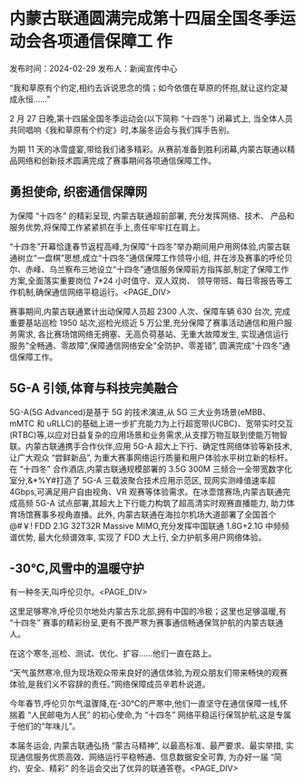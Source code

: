 # 内蒙古联通圆满完成第十四届全国冬季运动会各项通信保障工 作

发布时间：2024-02-29 发布人：新闻宣传中心

“我和草原有个约定,相约去诉说思念的情；如今依偎在草原的怀抱,就让这约定凝成永恒……”

2 月 27 日晚,第十四届全国冬季运动会(以下简称 “十四冬”) 闭幕式上, 当全体人员共同唱响《我和草原有个约定》时,本届冬运会与我们挥手告别。

为期 11 天的冰雪盛宴,带给我们诸多精彩。从赛前准备到胜利闭幕,内蒙古联通以精品网络和创新技术圆满完成了赛事期间各项通信保障工作。

## 勇担使命, 织密通信保障网

为保障 “十四冬” 的精彩呈现, 内蒙古联通超前部署, 充分发挥网络、技术、 产品和服务优势,将保障工作紧紧抓在手上,责任牢牢扛在肩上。

“十四冬”开幕恰逢春节返程高峰,为保障“十四冬”举办期间用户用网体验,内蒙古联通树立“一盘棋”思想,成立“十四冬”通信保障工作领导小组, 并在涉及赛事的呼伦贝尔、赤峰、乌兰察布三地设立“十四冬”通信服务保障前方指挥部,制定了保障工作方案,全面落实重要岗位 7*24 小时值守、双人双岗、 领导带班、每日零报告等工作机制,确保通信网络平稳运行。<PAGE_DIV> 

赛事期间,内蒙古联通累计出动保障人员超 2300 人次、保障车辆 630 台次, 完成重要基站巡检 1950 站次,巡检光缆近 5 万公里,充分保障了赛事活动通信和用户服务需求, 各比赛场馆网络无拥塞、无高负荷基站、无重大故障发生, 实现通信运行服务“全畅通、零故障”,保障通信网络安全“全防护、零差错”, 圆满完成“十四冬”通信保障工作。

## 5G-A 引领,体育与科技完美融合

5G-A(5G Advanced)是基于 5G 的技术演进,从 5G 三大业务场景(eMBB、 mMTC 和 uRLLC)的基础上进一步扩充能力为上行超宽带(UCBC)、宽带实时交互(RTBC)等,以应对日益复杂的应用场景和业务需求,从支撑万物互联到使能万物智联。内蒙古联通携手合作伙伴,应用 5G-A 超大上下行、确定性网络体验等新技术, 让广大观众 “尝鲜新品”, 为重大赛事网络运行质量和用户体验水平树立新的标杆。在 “十四冬” 合作酒店,内蒙古联通规模部署的 3.5G 300M 三频合一全带宽数字化室分,&*%Y#打造了 5G-A 三载波聚合技术应用示范区, 现网实测峰值速率超 4Gbps,可满足用户自由视角、VR 观赛等体验需求。在冰壶馆赛场,内蒙古联通完成高频 5G-A 试点部署,其超大上下行能力构筑了超高清实时观赛直播能力, 助力体育场馆赛事多视角直播。此外, 内蒙古联通在海拉尔机场大道部署了全国首个@#￥! FDD 2.1G 32T32R Massive MIMO,充分发挥中国联通 1.8G+2.1G 中频频谱优势, 最大化频谱效率, 实现了 FDD 大上行, 全力护航多用户网络体验。

## -30℃,风雪中的温暖守护

有一种冬天,叫呼伦贝尔。<PAGE_DIV> 

这里足够寒冷,呼伦贝尔地处内蒙古东北部,拥有中国的冷极；这里也足够温暖,有 “十四冬” 赛事的精彩纷呈,更有不畏严寒为赛事通信畅通保驾护航的内蒙古联通人。

在这个寒冬,巡检、测试、优化、扩容……他们一直在路上。

“天气虽然寒冷,但为现场观众带来良好的通信体验,为观众朋友们带来畅快的观赛体验,是我们义不容辞的责任。”网络保障成员辛若朴说道。

今年春节,呼伦贝尔气温骤降,在-30℃的严寒中,他们一直坚守在通信保障一线,怀揣着 “人民邮电为人民” 的初心使命,为 “十四冬” 网络平稳运行保驾护航,这是专属于他们的“年味儿”。

本届冬运会, 内蒙古联通弘扬 “蒙古马精神”, 以最高标准、最严要求、最实举措, 实现通信服务优质高效、网络运行平稳畅通、信息数据安全可靠, 为办好一届 “简约、安全、精彩” 的冬运会交出了优异的联通答卷。<PAGE_DIV> 